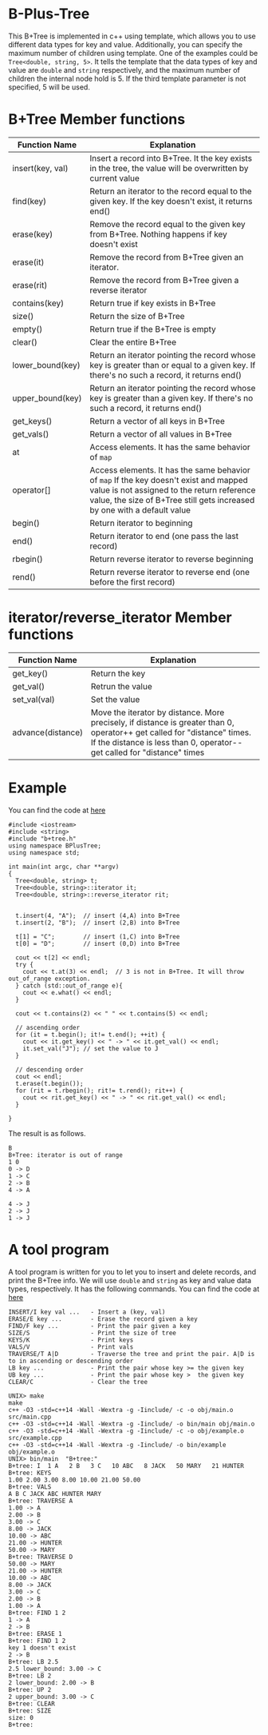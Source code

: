 # B-Plus-Tree
This B+Tree is implemented in c++ using template, which allows you to use different data types for key and value. Additionally, you can specify the maximum number of children using template. One of the examples could be `Tree<double, string, 5>`. It tells the template that the data types of key and value are `double` and `string` respectively, and the maximum number of children the internal node hold is 5. If the third template parameter is not specified, 5 will be used.

# B+Tree Member functions

| Function Name     | Explanation   |
| -------------     | ------------- |
| insert(key, val)  | Insert a record into B+Tree. It the key exists in the tree, the value will be overwritten by current value |
| find(key)         | Return an iterator to the record equal to the given key. If the key doesn't exist, it returns end() |
| erase(key)        | Remove the record equal to the given key from B+Tree. Nothing happens if key doesn't exist |
| erase(it)         | Remove the record from B+Tree given an iterator. |
| erase(rit)        | Remove the record from B+Tree given a reverse iterator |
| contains(key)     | Return true if key exists in B+Tree | 
| size()            | Return the size of B+Tree |
| empty()           | Return true if the B+Tree is empty |
| clear()           | Clear the entire B+Tree |
| lower_bound(key)  | Return an iterator pointing the record whose key is greater than or equal to a given key. If there's no such a record, it returns end() |
| upper_bound(key)  | Return an iterator pointing the record whose key is greater than a given key. If there's no such a record, it returns end() |
| get_keys()        | Return a vector of all keys in B+Tree |
| get_vals()        | Return a vector of all values in B+Tree |
| at                | Access elements. It has the same behavior of `map` |
| operator[]        | Access elements. It has the same behavior of `map` If the key doesn't exist and mapped value is not assigned to the return reference value, the size of B+Tree still gets increased by one with a default value |
| begin()           | Return iterator to beginning |
| end()             | Return iterator to end (one pass the last record) |
| rbegin()          | Return reverse iterator to reverse beginning |
| rend()            | Return reverse iterator to reverse end (one before the first record) |

# iterator/reverse_iterator Member functions

| Function Name     | Explanation   |
|-------------------|----------------|
| get_key()         | Return the key |
| get_val()         | Retrun the value |
| set_val(val)      | Set the value |
| advance(distance) | Move the iterator by distance. More precisely, if distance is greater than 0, operator++ get called for "distance" times. If the distance is less than 0, operator-- get called for "distance" times |

# Example
You can find the code at [here](.src/example.cpp)

```
#include <iostream>
#include <string>
#include "b+tree.h"
using namespace BPlusTree;
using namespace std;

int main(int argc, char **argv)
{
  Tree<double, string> t;
  Tree<double, string>::iterator it;
  Tree<double, string>::reverse_iterator rit;

 
  t.insert(4, "A");  // insert (4,A) into B+Tree
  t.insert(2, "B");  // insert (2,B) into B+Tree

  t[1] = "C";        // insert (1,C) into B+Tree
  t[0] = "D";        // insert (0,D) into B+Tree

  cout << t[2] << endl;
  try {
    cout << t.at(3) << endl;  // 3 is not in B+Tree. It will throw out_of_range exception.
  } catch (std::out_of_range e){
    cout << e.what() << endl;
  }
 
  cout << t.contains(2) << " " << t.contains(5) << endl;

  // ascending order
  for (it = t.begin(); it!= t.end(); ++it) {
    cout << it.get_key() << " -> " << it.get_val() << endl;
    it.set_val("J"); // set the value to J
  }

  // descending order
  cout << endl;
  t.erase(t.begin());
  for (rit = t.rbegin(); rit!= t.rend(); rit++) {
    cout << rit.get_key() << " -> " << rit.get_val() << endl;
  }

}
```
The result is as follows.
```
B
B+Tree: iterator is out of range
1 0
0 -> D
1 -> C
2 -> B
4 -> A

4 -> J
2 -> J
1 -> J
```

# A tool program
A tool program is written for you to let you to insert and delete records, and print the B+Tree info. We will use `double` and `string` as key and value data types, respectively. It has the following commands.
You can find the code at [here](.src/main.cpp)

```
INSERT/I key val ...   - Insert a (key, val)
ERASE/E key ...        - Erase the record given a key
FIND/F key ...         - Print the pair given a key
SIZE/S                 - Print the size of tree
KEYS/K                 - Print keys
VALS/V                 - Print vals
TRAVERSE/T A|D         - Traverse the tree and print the pair. A|D is to in ascending or descending order
LB key ...             - Print the pair whose key >= the given key
UB key ...             - Print the pair whose key >  the given key
CLEAR/C                - Clear the tree
```

```
UNIX> make
make
c++ -O3 -std=c++14 -Wall -Wextra -g -Iinclude/ -c -o obj/main.o src/main.cpp 
c++ -O3 -std=c++14 -Wall -Wextra -g -Iinclude/ -o bin/main obj/main.o
c++ -O3 -std=c++14 -Wall -Wextra -g -Iinclude/ -c -o obj/example.o src/example.cpp 
c++ -O3 -std=c++14 -Wall -Wextra -g -Iinclude/ -o bin/example obj/example.o
UNIX> bin/main  "B+tree:"
B+tree: I  1 A   2 B   3 C   10 ABC   8 JACK   50 MARY   21 HUNTER
B+tree: KEYS
1.00 2.00 3.00 8.00 10.00 21.00 50.00 
B+tree: VALS
A B C JACK ABC HUNTER MARY 
B+tree: TRAVERSE A
1.00 -> A
2.00 -> B
3.00 -> C
8.00 -> JACK
10.00 -> ABC
21.00 -> HUNTER
50.00 -> MARY
B+tree: TRAVERSE D
50.00 -> MARY
21.00 -> HUNTER
10.00 -> ABC
8.00 -> JACK
3.00 -> C
2.00 -> B
1.00 -> A
B+tree: FIND 1 2 
1 -> A
2 -> B
B+tree: ERASE 1
B+tree: FIND 1 2
key 1 doesn't exist
2 -> B
B+tree: LB 2.5 
2.5 lower_bound: 3.00 -> C
B+tree: LB 2
2 lower_bound: 2.00 -> B
B+tree: UP 2 
2 upper_bound: 3.00 -> C
B+tree: CLEAR
B+tree: SIZE
size: 0
B+tree: 
```

  


